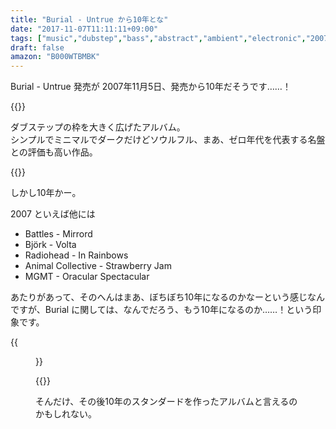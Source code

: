 ```yaml
---
title: "Burial - Untrue から10年とな"
date: "2017-11-07T11:11:11+09:00"
tags: ["music","dubstep","bass","abstract","ambient","electronic","2007"]
draft: false
amazon: "B000WTBMBK"
---
```


Burial - Untrue 発売が 2007年11月5日、発売から10年だそうです……！

{{<amazon asin="B000WTBMBK" title="Burial - Untrue" >}}

ダブステップの枠を大きく広げたアルバム。  
シンプルでミニマルでダークだけどソウルフル、まあ、ゼロ年代を代表する名盤との評価も高い作品。

{{<youtube src="8k_f2QK77ew" title="Burial - Archangel">}}

しかし10年かー。

2007 といえば他には

- Battles - Mirrord
- Björk - Volta
- Radiohead - In Rainbows
- Animal Collective - Strawberry Jam
- MGMT - Oracular Spectacular

あたりがあって、そのへんはまあ、ぼちぼち10年になるのかなーという感じなんですが、Burial に関しては、なんでだろう、もう10年になるのか……！という印象です。

{{<figure src="/media/2017/11/2007albums.png">}}

{{<youtube src="TK7aQmdqCj8" title="Burial - Near Dark">}}

そんだけ、その後10年のスタンダードを作ったアルバムと言えるのかもしれない。
